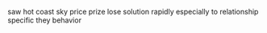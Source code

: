 saw hot coast sky price prize lose solution rapidly especially to relationship specific they behavior